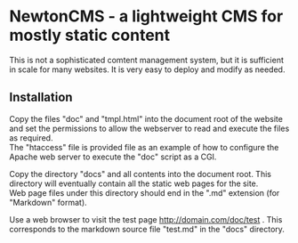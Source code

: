 # NewtonCMS - a lightweight CMS for mostly static content

This is not a sophisticated comtent management system, but it is sufficient in scale for many websites.  It is very easy to deploy and modify as needed.  

## Installation

Copy the files "doc" and "tmpl.html" into the document root of the website and set the permissions to allow the webserver to read and execute the files as required.  
The "htaccess" file is provided file as an example of how to configure the Apache web server to execute the "doc" script as a CGI.

Copy the directory "docs" and all contents into the document root.  This directory will eventually contain all the static web pages for the site.  
Web page files under this directory should end in the ".md" extension (for "Markdown" format).

Use a web browser to visit the test page http://domain.com/doc/test . 
This corresponds to the markdown source file "test.md" in the "docs" directory.

